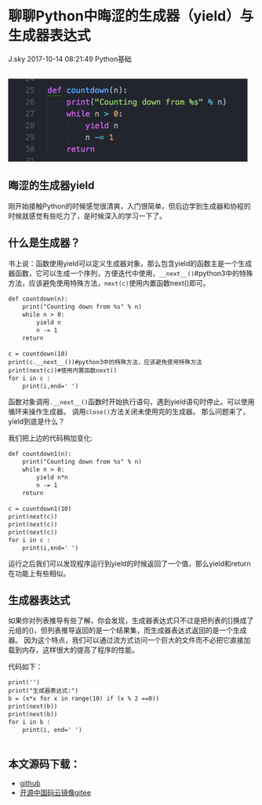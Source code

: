 <div class="blog-article">
<h1 class="title">聊聊Python中晦涩的生成器（yield）与生成器表达式</h1>
<span class="author">J.sky</span>
<span class="time">2017-10-14 08:21:49</span>
<span class="tag">Python基础</span>
</div>
</br>

![输入图片说明](/assets/images/media/upload/2017/10/Snip20171014_4.png)

## 晦涩的生成器yield

刚开始接触Python的时候感觉很清爽，入门很简单，但后边学到生成器和协程的时候就感觉有些吃力了，是时候深入的学习一下了。

## 什么是生成器？

书上说：函数使用yield可以定义生成器对象，那么包含yield的函数主是一个生成器函数，它可以生成一个序列，方便迭代中使用，`__next__()`#python3中的特殊方法，应该避免使用特殊方法，`next(c)`使用内置函数next()即可。

<pre><code>def countdown(n):
    print("Counting down from %s" % n)
    while n > 0:
        yield n
        n -= 1
    return

c = countdown(10)
print(c.__next__())#python3中的特殊方法，应该避免使用特殊方法
print(next(c))#使用内置函数next()
for i in c :
    print(i,end=' ')
</code></pre>

函数对象调用`.__next__()`函数时开始执行语句，遇到yield语句时停止。可以使用循环来操作生成器。
调用`close()`方法关闭未使用完的生成器。
那么问题来了，yield到底是什么？

我们把上边的代码稍加变化:

<pre><code>def countdown1(n):
    print("Counting down from %s" % n)
    while n > 0:
        yield n*n
        n -= 1
    return

c = countdown1(10)
print(next(c))
print(next(c))
print(next(c))
for i in c :
    print(i,end=' ')
</code></pre>

运行之后我们可以发现程序运行到yield的时候返回了一个值，那么yield和return在功能上有些相似。

## 生成器表达式

如果你对列表推导有些了解，你会发现，生成器表达式只不过是把列表的[]换成了元组的()，但列表推导返回的是一个结果集，而生成器表达式返回的是一个生成器。
因为这个特点，我们可以通过流方式访问一个巨大的文件而不必把它直接加载到内存，这样很大的提高了程序的性能。

代码如下：

<pre><code>print('')
print("生成器表达式:")
b = (x*x for x in range(10) if (x % 2 ==0))
print(next(b))
print(next(b))
for i in b :
    print(i, end=' ')

</code></pre>

## 本文源码下载：

+ [github](https://github.com/bosichong/17python.com/blob/master/deftest/yieldtest.py)
+ [开源中国码云镜像gitee](https://gitee.com/J_Sky/17python.com/blob/master/deftest/yieldtest.py)